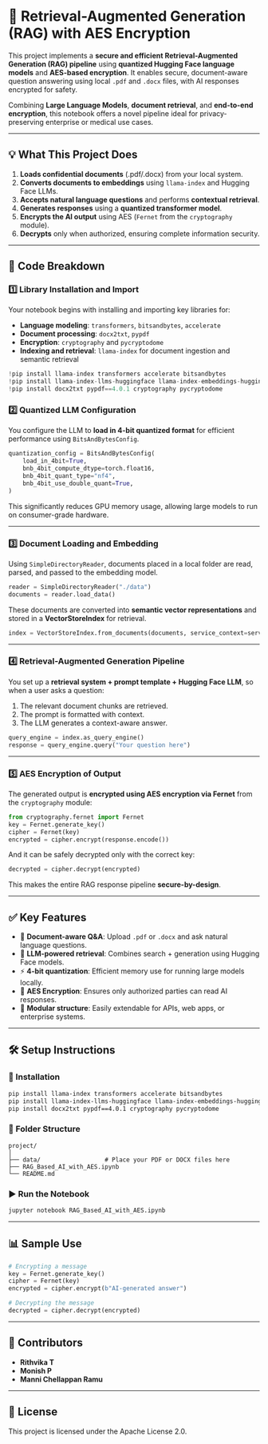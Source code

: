 # 🔐 Retrieval-Augmented Generation (RAG) with AES Encryption

This project implements a **secure and efficient Retrieval-Augmented Generation (RAG) pipeline** using **quantized Hugging Face language models** and **AES-based encryption**. It enables secure, document-aware question answering using local `.pdf` and `.docx` files, with AI responses encrypted for safety.

Combining **Large Language Models**, **document retrieval**, and **end-to-end encryption**, this notebook offers a novel pipeline ideal for privacy-preserving enterprise or medical use cases.

---

## 💡 What This Project Does

1. **Loads confidential documents** (.pdf/.docx) from your local system.
2. **Converts documents to embeddings** using `llama-index` and Hugging Face LLMs.
3. **Accepts natural language questions** and performs **contextual retrieval**.
4. **Generates responses** using a **quantized transformer model**.
5. **Encrypts the AI output** using AES (`Fernet` from the `cryptography` module).
6. **Decrypts** only when authorized, ensuring complete information security.

---

## 📁 Code Breakdown

### 1️⃣ Library Installation and Import

Your notebook begins with installing and importing key libraries for:

* **Language modeling**: `transformers`, `bitsandbytes`, `accelerate`
* **Document processing**: `docx2txt`, `pypdf`
* **Encryption**: `cryptography` and `pycryptodome`
* **Indexing and retrieval**: `llama-index` for document ingestion and semantic retrieval

```python
!pip install llama-index transformers accelerate bitsandbytes
!pip install llama-index-llms-huggingface llama-index-embeddings-huggingface
!pip install docx2txt pypdf==4.0.1 cryptography pycryptodome
```

### 2️⃣ Quantized LLM Configuration

You configure the LLM to **load in 4-bit quantized format** for efficient performance using `BitsAndBytesConfig`.

```python
quantization_config = BitsAndBytesConfig(
    load_in_4bit=True,
    bnb_4bit_compute_dtype=torch.float16,
    bnb_4bit_quant_type="nf4",
    bnb_4bit_use_double_quant=True,
)
```

This significantly reduces GPU memory usage, allowing large models to run on consumer-grade hardware.

---

### 3️⃣ Document Loading and Embedding

Using `SimpleDirectoryReader`, documents placed in a local folder are read, parsed, and passed to the embedding model.

```python
reader = SimpleDirectoryReader("./data")
documents = reader.load_data()
```

These documents are converted into **semantic vector representations** and stored in a **VectorStoreIndex** for retrieval.

```python
index = VectorStoreIndex.from_documents(documents, service_context=service_context)
```

---

### 4️⃣ Retrieval-Augmented Generation Pipeline

You set up a **retrieval system + prompt template + Hugging Face LLM**, so when a user asks a question:

1. The relevant document chunks are retrieved.
2. The prompt is formatted with context.
3. The LLM generates a context-aware answer.

```python
query_engine = index.as_query_engine()
response = query_engine.query("Your question here")
```

---

### 5️⃣ AES Encryption of Output

The generated output is **encrypted using AES encryption via Fernet** from the `cryptography` module:

```python
from cryptography.fernet import Fernet
key = Fernet.generate_key()
cipher = Fernet(key)
encrypted = cipher.encrypt(response.encode())
```

And it can be safely decrypted only with the correct key:

```python
decrypted = cipher.decrypt(encrypted)
```

This makes the entire RAG response pipeline **secure-by-design**.

---

## ✅ Key Features

* 📂 **Document-aware Q\&A**: Upload `.pdf` or `.docx` and ask natural language questions.
* 🧠 **LLM-powered retrieval**: Combines search + generation using Hugging Face models.
* ⚡ **4-bit quantization**: Efficient memory use for running large models locally.
* 🔐 **AES Encryption**: Ensures only authorized parties can read AI responses.
* 🧩 **Modular structure**: Easily extendable for APIs, web apps, or enterprise systems.

---

## 🛠️ Setup Instructions

### 🔧 Installation

```bash
pip install llama-index transformers accelerate bitsandbytes
pip install llama-index-llms-huggingface llama-index-embeddings-huggingface
pip install docx2txt pypdf==4.0.1 cryptography pycryptodome
```

### 📂 Folder Structure

```
project/
│
├── data/                  # Place your PDF or DOCX files here
├── RAG_Based_AI_with_AES.ipynb
└── README.md
```

### ▶️ Run the Notebook

```bash
jupyter notebook RAG_Based_AI_with_AES.ipynb
```

---

## 📊 Sample Use

```python
# Encrypting a message
key = Fernet.generate_key()
cipher = Fernet(key)
encrypted = cipher.encrypt(b"AI-generated answer")

# Decrypting the message
decrypted = cipher.decrypt(encrypted)
```

---

## 👥 Contributors

* **Rithvika T**
* **Monish P**
* **Manni Chellappan Ramu**

---

## 📌 License

This project is licensed under the Apache License 2.0.


